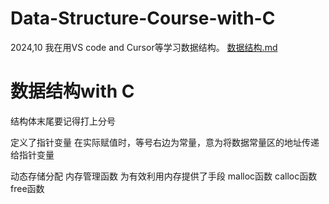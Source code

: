 # Data-Structure-Course-with-C
2024,10 我在用VS code and Cursor等学习数据结构。
[数据结构.md](https://github.com/user-attachments/files/17266326/default.md)
# 数据结构with C

结构体末尾要记得打上分号

定义了指针变量
在实际赋值时，等号右边为常量，意为将数据常量区的地址传递给指针变量

动态存储分配
内存管理函数
为有效利用内存提供了手段
malloc函数
calloc函数
free函数
